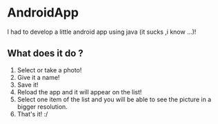 # AndroidApp

I had to develop a little android app using java (it sucks ,i know ...)!

## What does it do ?

1. Select or take a photo!
2. Give it a name!
3. Save it!
4. Reload the app and it will appear on the list!
5. Select one item of the list and you will be able to see the picture in a bigger resolution.
6. That's it! :/
